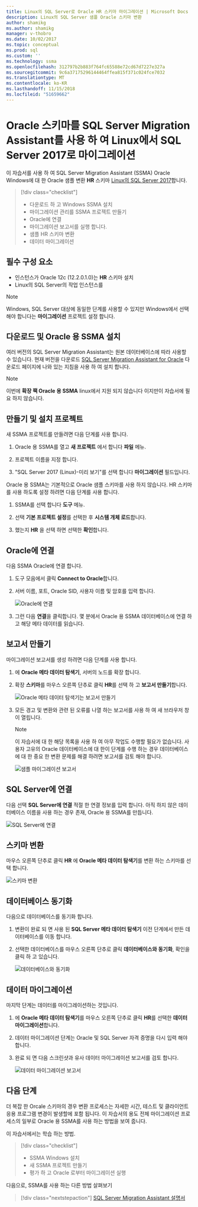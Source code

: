 ```yaml
---
title: Linux의 SQL Server로 Oracle HR 스키마 마이그레이션 | Microsoft Docs
description: Linux의 SQL Server 샘플 Oracle 스키마 변환
author: shamikg
ms.author: shamikg
manager: v-thobro
ms.date: 10/02/2017
ms.topic: conceptual
ms.prod: sql
ms.custom: ''
ms.technology: ssma
ms.openlocfilehash: 312797b2b883f764fc65588e72cd67d7227e327a
ms.sourcegitcommit: 9c6a37175296144464ffea815f371c024fce7032
ms.translationtype: MT
ms.contentlocale: ko-KR
ms.lasthandoff: 11/15/2018
ms.locfileid: "51659662"
---
```

# <a name="migrate-an-oracle-schema-to-sql-server-2017-on-linux-with-the-sql-server-migration-assistant"></a>Oracle 스키마를 SQL Server Migration Assistant를 사용 하 여 Linux에서 SQL Server 2017로 마이그레이션

이 자습서를 사용 하 여 SQL Server Migration Assistant (SSMA) Oracle Windows에 대 한 Oracle 샘플 변환 **HR** 스키마 [Linux의 SQL Server 2017](../../linux/sql-server-linux-overview.md)합니다.

> [!div class="checklist"]
> * 다운로드 하 고 Windows SSMA 설치
> * 마이그레이션 관리를 SSMA 프로젝트 만들기
> * Oracle에 연결
> * 마이그레이션 보고서를 실행 합니다.
> * 샘플 HR 스키마 변환
> * 데이터 마이그레이션

## <a name="prerequisites"></a>필수 구성 요소

- 인스턴스가 Oracle 12c (12.2.0.1.0)는 **HR** 스키마 설치
- Linux의 SQL Server의 작업 인스턴스를

> [!NOTE]
> Windows, SQL Server 대상에 동일한 단계를 사용할 수 있지만 Windows에서 선택 해야 합니다는 **마이그레이션** 프로젝트 설정 합니다.

## <a name="download-and-install-ssma-for-oracle"></a>다운로드 및 Oracle 용 SSMA 설치

여러 버전의 SQL Server Migration Assistant는 원본 데이터베이스에 따라 사용할 수 있습니다.  현재 버전을 다운로드 [SQL Server Migration Assistant for Oracle](https://aka.ms/ssmafororacle) 다운로드 페이지에 나와 있는 지침을 사용 하 여 설치 합니다.

> [!NOTE]
> 이번에 **확장 팩 Oracle 용 SSMA** linux에서 지원 되지 않습니다 이지만이 자습서에 필요 하지 않습니다.

## <a name="create-and-set-up-project"></a>만들기 및 설치 프로젝트

새 SSMA 프로젝트를 만들려면 다음 단계를 사용 합니다.

1. Oracle 용 SSMA를 열고 **새 프로젝트** 에서 합니다 **파일** 메뉴.

1. 프로젝트 이름을 지정 합니다.

1. "SQL Server 2017 (Linux)-미리 보기"를 선택 합니다 **마이그레이션** 필드입니다.

Oracle 용 SSMA는 기본적으로 Oracle 샘플 스키마를 사용 하지 않습니다. HR 스키마를 사용 하도록 설정 하려면 다음 단계를 사용 합니다.

1. SSMA를 선택 합니다 **도구** 메뉴.

1. 선택 **기본 프로젝트 설정**를 선택한 후 **시스템 개체 로드**합니다.

1. 했는지 **HR** 을 선택 하면 선택한 **확인**합니다.

## <a name="connect-to-oracle"></a>Oracle에 연결

다음 SSMA Oracle에 연결 합니다.

1. 도구 모음에서 클릭 **Connect to Oracle**합니다.

1. 서버 이름, 포트, Oracle SID, 사용자 이름 및 암호를 입력 합니다.

   ![Oracle에 연결](./media/sql-server-linux-convert-from-oracle/ConnectToOracle.png)

1. 그런 다음 **연결**을 클릭합니다. 몇 분에서 Oracle 용 SSMA 데이터베이스에 연결 하 고 해당 메타 데이터를 읽습니다.

## <a name="create-a-report"></a>보고서 만들기

마이그레이션 보고서를 생성 하려면 다음 단계를 사용 합니다.

1. 에 **Oracle 메타 데이터 탐색기**, 서버의 노드를 확장 합니다.

1. 확장 **스키마**를 마우스 오른쪽 단추로 클릭 **HR**를 선택 하 고 **보고서 만들기**합니다.

   ![Oracle 메타 데이터 탐색기는 보고서 만들기](./media/sql-server-linux-convert-from-oracle/CreateReport.png)

1. 모든 경고 및 변환와 관련 된 오류를 나열 하는 보고서를 사용 하 여 새 브라우저 창이 열립니다.

   > [!NOTE]
   > 이 자습서에 대 한 해당 목록을 사용 하 여 아무 작업도 수행할 필요가 없습니다. 사용자 고유의 Oracle 데이터베이스에 대 한이 단계를 수행 하는 경우 데이터베이스에 대 한 중요 한 변환 문제를 해결 하려면 보고서를 검토 해야 합니다.

   ![샘플 마이그레이션 보고서](./media/sql-server-linux-convert-from-oracle/SSMAReport.png)

## <a name="connect-to-sql-server"></a>SQL Server에 연결

다음 선택 **SQL Server에 연결** 적절 한 연결 정보를 입력 합니다.  아직 하지 않은 데이터베이스 이름을 사용 하는 경우 존재, Oracle 용 SSMA를 만듭니다.

![SQL Server에 연결](./media/sql-server-linux-convert-from-oracle/ConnectToSQLServer.png)

## <a name="convert-schema"></a>스키마 변환

마우스 오른쪽 단추로 클릭 **HR** 에 **Oracle 메타 데이터 탐색기**를 변환 하는 스키마를 선택 합니다.

![스키마 변환](./media/sql-server-linux-convert-from-oracle/ConvertSchema.png)

## <a name="synchronize-database"></a>데이터베이스 동기화

다음으로 데이터베이스를 동기화 합니다.

1. 변환이 완료 되 면 사용 된 **SQL Server 메타 데이터 탐색기** 이전 단계에서 만든 데이터베이스를 이동 합니다.

1. 선택한 데이터베이스를 마우스 오른쪽 단추로 클릭 **데이터베이스와 동기화**, 확인을 클릭 하 고 있습니다.

   ![데이터베이스와 동기화](./media/sql-server-linux-convert-from-oracle/SynchronizeWithDatabase.png)

## <a name="migrate-data"></a>데이터 마이그레이션

마지막 단계는 데이터를 마이그레이션하는 것입니다.

1. 에 **Oracle 메타 데이터 탐색기**를 마우스 오른쪽 단추로 클릭 **HR**를 선택한 **데이터 마이그레이션**합니다.

1. 데이터 마이그레이션 단계는 Oracle 및 SQL Server 자격 증명을 다시 입력 해야 합니다.

1. 완료 되 면 다음 스크린샷과 유사 데이터 마이그레이션 보고서를 검토 합니다.

   ![데이터 마이그레이션 보고서](./media/sql-server-linux-convert-from-oracle/DataMigrationReport.png)

## <a name="next-steps"></a>다음 단계

더 복잡 한 Orcale 스키마의 경우 변환 프로세스는 자세한 시간, 테스트 및 클라이언트 응용 프로그램 변경이 발생할에 포함 됩니다. 이 자습서의 용도 전체 마이그레이션 프로세스의 일부로 Oracle 용 SSMA를 사용 하는 방법을 보여 줍니다.

이 자습서에서는 학습 하는 방법.
> [!div class="checklist"]
> * SSMA Windows 설치
> * 새 SSMA 프로젝트 만들기
> * 평가 하 고 Oracle 로부터 마이그레이션 실행

다음으로, SSMA를 사용 하는 다른 방법 살펴보기

> [!div class="nextstepaction"]
>[SQL Server Migration Assistant 설명서](../sql-server-migration-assistant.md)
